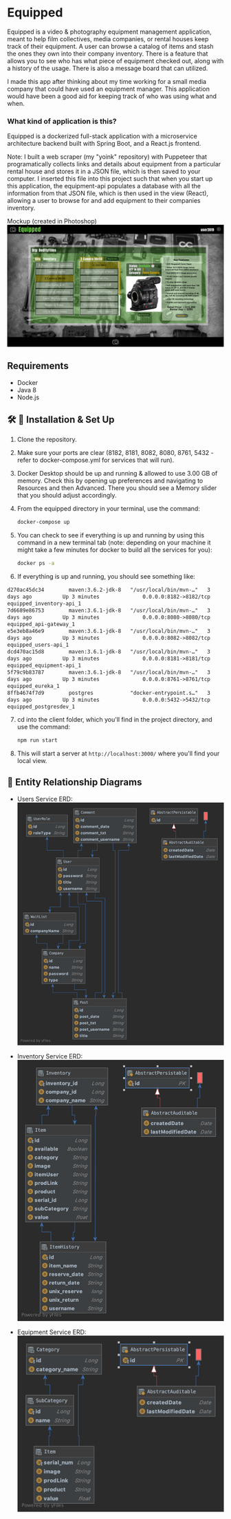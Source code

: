 # Equipped
Equipped is a video & photography equipment management application, meant to help film collectives, media companies, or rental houses keep track of their equipment. A user can browse a catalog of items and stash the ones they own into their company inventory. There is a feature that allows you to see who has what piece of equipment checked out, along with a history of the usage. There is also a message board that can utilized.

I made this app after thinking about my time working for a small media company that could have used an equipment manager. This application would have been a good aid for keeping track of who was using what and when.

### What kind of application is this?
Equipped is a dockerized full-stack application with a microservice architecture backend built with Spring Boot, and a React.js frontend.

Note:
I built a web scraper (my "yoink" repository) with Puppeteer that programatically collects links and details about equipment from a particular rental house and stores it in a JSON file, which is then saved to your computer. I inserted this file into this project such that when you start up this application, the equipment-api populates a database with all the information from that JSON file, which is then used in the view (React), allowing a user to browse for and add equipment to their companies inventory.

Mockup (created in Photoshop)
![Schedule](/readmeImgs/Equipped_GUI_MockUp_v1.png)

## Requirements
- Docker
- Java 8
- Node.js

## 🛠 🚀 Installation & Set Up
1. Clone the repository.

3. Make sure your ports are clear (8182, 8181, 8082, 8080, 8761, 5432 - refer to docker-compose.yml for services that will run).

4. Docker Desktop should be up and running & allowed to use 3.00 GB of memory. Check this by opening up preferences and navigating to Resources and then Advanced. There you should see a Memory slider that you should adjust accordingly.

5. From the equipped directory in your terminal, use the command: 
    ```sh
    docker-compose up
    ```
5. You can check to see if everything is up and running by using this command in a new terminal tab (note: depending on your machine it might take a few minutes for docker to build all the services for you):
     ```sh
    docker ps -a
    ```
6. If everything is up and running, you should see something like:
```
d270ac45dc34        maven:3.6.2-jdk-8   "/usr/local/bin/mvn-…"   3 days ago          Up 3 minutes              0.0.0.0:8182->8182/tcp   equipped_inventory-api_1
7d6689e86753        maven:3.6.1-jdk-8   "/usr/local/bin/mvn-…"   3 days ago          Up 3 minutes              0.0.0.0:8080->8080/tcp   equipped_api-gateway_1
e5e3eb8a46e9        maven:3.6.1-jdk-8   "/usr/local/bin/mvn-…"   3 days ago          Up 3 minutes              0.0.0.0:8082->8082/tcp   equipped_users-api_1
dcd470ac15d8        maven:3.6.1-jdk-8   "/usr/local/bin/mvn-…"   3 days ago          Up 3 minutes              0.0.0.0:8181->8181/tcp   equipped_equipment-api_1
5f79c9b83787        maven:3.6.1-jdk-8   "/usr/local/bin/mvn-…"   3 days ago          Up 3 minutes              0.0.0.0:8761->8761/tcp   equipped_eureka_1
8ffb4674f7d9        postgres            "docker-entrypoint.s…"   3 days ago          Up 3 minutes              0.0.0.0:5432->5432/tcp   equipped_postgresdev_1
```
7. cd into the client folder, which you'll find in the project directory, and use the command:
    ```sh
    npm run start
    ```
8. This will start a server at ```http://localhost:3000/``` where you'll find your local view.

## 🤖 Entity Relationship Diagrams
* Users Service ERD:
![users-erd](readmeImgs/usersERD.png)

* Inventory Service ERD:
![inventory-erd](readmeImgs/inventoryERD.png)

* Equipment Service ERD:
![equipment-erd](readmeImgs/equipmentERD.png)
